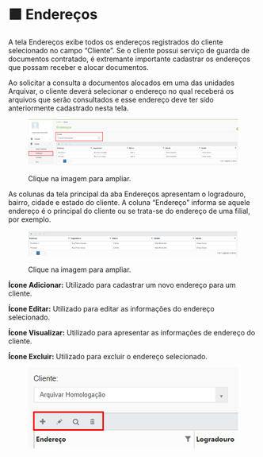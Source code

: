 # 🟩 Endereços

A tela Endereços exibe todos os endereços registrados do cliente selecionado no campo “Cliente”.  Se o cliente possui serviço de guarda de documentos contratado, é extremante importante cadastrar os endereços que possam receber e alocar documentos.&#x20;

Ao solicitar a consulta a documentos alocados em uma das unidades Arquivar, o cliente deverá selecionar o endereço no qual receberá os arquivos que serão consultados e esse endereço deve ter sido anteriormente cadastrado nesta tela. &#x20;

<figure><img src="../.gitbook/assets/clientes3.png" alt=""><figcaption><p>Clique na imagem para ampliar.</p></figcaption></figure>

As colunas da tela principal da aba Endereços apresentam o logradouro, bairro, cidade e estado do cliente. A coluna “Endereço” informa se aquele endereço é o principal do cliente ou se trata-se do endereço de uma filial, por exemplo.&#x20;

<figure><img src="../.gitbook/assets/clientes4.png" alt=""><figcaption><p>Clique na imagem para ampliar.</p></figcaption></figure>

**Ícone Adicionar:** Utilizado para cadastrar um novo endereço para um cliente.&#x20;

**Ícone Editar:** Utilizado para editar as informações do endereço selecionado.&#x20;

**Ícone Visualizar:** Utilizado para apresentar as informações de endereço do cliente. &#x20;

**Ícone Excluir:** Utilizado para excluir o endereço selecionado.&#x20;

<figure><img src="../.gitbook/assets/clientes5.png" alt=""><figcaption></figcaption></figure>
